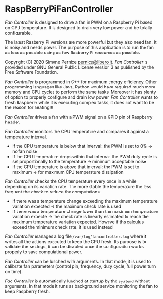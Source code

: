 # RaspBerryPiFanController


*Fan Controller* is designed to drive a fan in PWM on a Raspberry Pi based on CPU temperature. It is designed to drain very low power and be totally configurable.

The latest Rasberry Pi versions are more powerful but they also need fan. It is noisy and needs power. The purpose of this application is to run the fan as less as possible using as few Rasberry Pi resources as possible.

Copyright (C) 2020 Simone Pernice <pernice@libero.it>. 
*Fan Controller* is provided under GNU General Public License version 3 as published by the Free Software Foundation.

*Fan Controller* is programmed in C++ for maximum energy efficiency. Other programming languages like Java, Python would have required much more memory and CPU cycles to perform the same tasks. Moreover it has plenty of option to properly configure and drain low power. *Fan Controller* wants to fresh Raspberry while it is executing complex tasks, it does not want to be the reason for heating!!!

*Fan Controller* drives a fan with a PWM signal on a GPIO pin of Raspberry header. 

*Fan Controller* monitors the CPU temperature and compares it against a temperature interval. 

* If the CPU temperature is below that interval: the PWM is set to 0% -> no fan noise
* If the CPU temperature drops within that interval: the PWM duty cycle is set proportionally to the temperature -> minimum acceptable noise
* If the CPU temperature is above that interval: the PWM is set to maximum -> for maximum CPU temperature dissipation 

*Fan Controller* checks the CPU temperature every once in a while depending on its variation rate. The more stable the temperature the less frequent the check to reduce the computations. 

* If there was a temperature change exceeding the maximum temperature variation expected -> the maximum check rate is used
* If there was a temperature change lower than the maximum temperature variation expecte -> the check rate is linearly estimated to reach the maximum temperature variation expected. Howeve if ths calculus exceed the minimum check rate, it is used instead

*Fan Controller* manages a log file `/var/log/fancontroller.log` where it writes all the actions executed to keep the CPU fresh. Its purpose is to validate the settings, it can be disabled once the configuration works properly to save computational power.

*Fan Controller* can be lunched with arguments. In that mode, it is used to calibrate fan parameters (control pin, frequency, duty cycle, full power turn on time). 

*Fac Controller* is automatically lunched at startup by the `systemd` without arguments. In that mode it runs as background service monitoring the fan to keep Raspberry fresh. 
